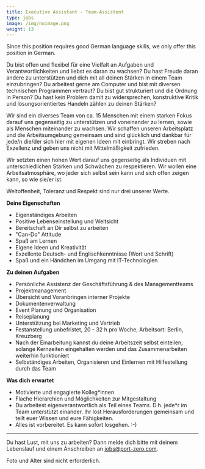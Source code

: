 ```yaml
---
title: Executive Assistant - Team-Assistent
type: jobs
image: /img/noimage.png
weight: 13
---
```


Since this position requires good German language skills, we only offer this position in German.



Du bist offen und flexibel für eine Vielfalt an Aufgaben und Verantwortlichkeiten und liebst es
daran zu wachsen? Du hast Freude daran andere zu unterstützen und dich mit all deinen Stärken in
einem Team einzubringen? Du arbeitest gerne am Computer und bist mit diversen technischen Programmen
vertraut? Du bist gut strukturiert und die Ordnung in Person? Du hast kein Problem damit zu
widersprechen, konstruktive Kritik und lösungsorientiertes Handeln zählen zu deinen Stärken?

Wir sind ein diverses Team von ca. 15 Menschen mit einem starken Fokus darauf uns gegenseitig zu
unterstützen und voneinander zu lernen, sowie als Menschen miteinander zu wachsen. Wir schaffen
unseren Arbeitsplatz und die Arbeitsumgebung gemeinsam und sind glücklich und dankbar für jede/n
die/der sich hier mit eigenen Ideen mit einbringt. Wir streben nach Exzellenz und geben uns nicht
mit Mittelmäßigkeit zufrieden.

Wir setzten einen hohen Wert darauf uns gegenseitig als Individuen mit unterschiedlichen Stärken und
Schwächen zu respektieren. Wir wollen eine Arbeitsatmosphäre, wo jeder sich selbst sein kann und
sich offen zeigen kann, so wie sie/er ist.

Weltoffenheit, Toleranz und Respekt sind nur drei unserer Werte.


**Deine Eigenschaften**

- Eigenständiges Arbeiten
- Positive Lebenseinstellung und Weltsicht
- Bereitschaft an Dir selbst zu arbeiten
- "Can-Do" Attitude
- Spaß am Lernen
- Eigene Ideen und Kreativität
- Exzellente Deutsch- und Englischkenntnisse (Wort und Schrift)
- Spaß und ein Händchen im Umgang mit IT-Technologien


**Zu deinen Aufgaben**

- Persönliche Assistenz der Geschäftsführung & des Managementteams
- Projektmanagement
- Übersicht und Voranbringen interner Projekte
- Dokumentenverwaltung
- Event Planung und Organisation
- Reiseplanung
- Unterstützung bei Marketing und Vertrieb
- Festanstellung unbefristet, 20 - 32 h pro Woche, Arbeitsort: Berlin, Kreuzberg
- Nach der Einarbeitung kannst du deine Arbeitszeit selbst einteilen, solange Kernzeiten eingehalten werden und das Zusammenarbeiten weiterhin funktioniert
- Selbständiges Arbeiten, Organisieren und Einlernen mit Hilfestellung durch das Team


**Was dich erwartet**

- Motivierte und engagierte Kolleg*innen
- Flache Hierarchien und Möglichkeiten zur Mitgestaltung
- Du arbeitest eigenverantwortlich als Teil eines Teams. D.h. jede\*r im Team unterstützt einander. Ihr löst Herausforderungen gemeinsam und teilt euer Wissen und eure Fähigkeiten.
- Alles ist vorbereitet. Es kann sofort losgehen. :-)

---
Du hast Lust, mit uns zu arbeiten? Dann melde dich bitte mit deinem Lebenslauf und einem Anschreiben
an jobs@port-zero.com.

Foto und Alter sind nicht erforderlich.
